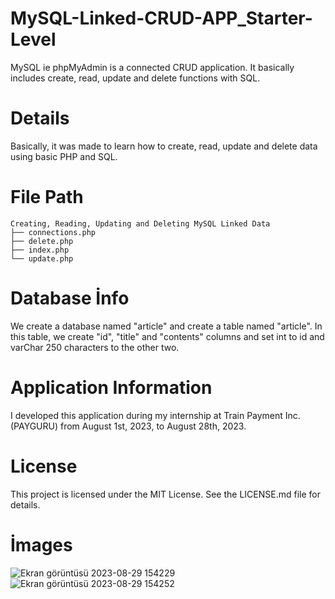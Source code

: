 # MySQL-Linked-CRUD-APP_Starter-Level
MySQL ie phpMyAdmin is a connected CRUD application. It basically includes create, read, update and delete functions with SQL.
# Details
Basically, it was made to learn how to create, read, update and delete data using basic PHP and SQL.
# File Path
```
Creating, Reading, Updating and Deleting MySQL Linked Data
├── connections.php
├── delete.php
├── index.php
└── update.php
```
# Database İnfo
We create a database named "article" and create a table named "article".
In this table, we create "id", "title" and "contents" columns and set int to id and varChar 250 characters to the other two.
# Application Information
I developed this application during my internship at Train Payment Inc. (PAYGURU) from August 1st, 2023, to August 28th, 2023.
# License
This project is licensed under the MIT License. See the LICENSE.md file for details.
# İmages
![Ekran görüntüsü 2023-08-29 154229](https://github.com/omerkilic-0/MySQL-Linked-CRUD-APP_Starter-Level/assets/123635257/15361368-707a-4dbe-bca5-d22b70b0934f)
![Ekran görüntüsü 2023-08-29 154252](https://github.com/omerkilic-0/MySQL-Linked-CRUD-APP_Starter-Level/assets/123635257/3d62e389-66d0-4802-9e36-28c31597972b)
